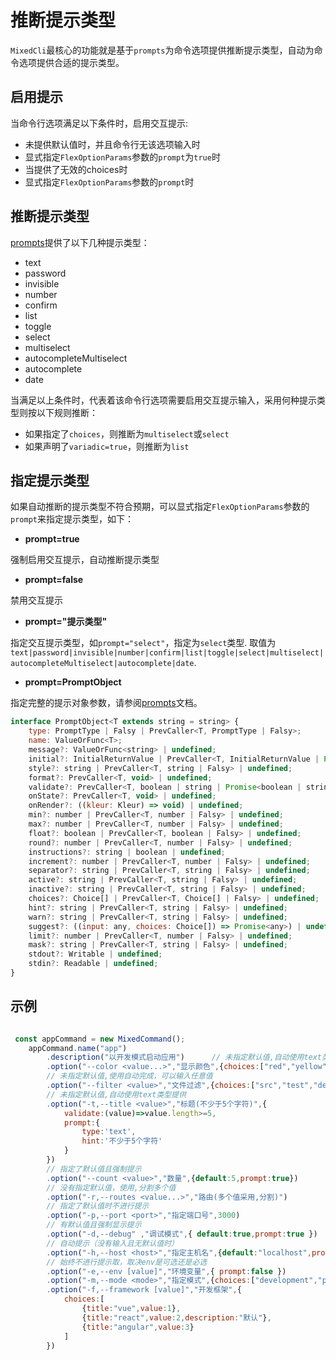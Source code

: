 # 推断提示类型

`MixedCli`最核心的功能就是基于`prompts`为命令选项提供推断提示类型，自动为命令选项提供合适的提示类型。

## 启用提示

当命令行选项满足以下条件时，启用交互提示:

- 未提供默认值时，并且命令行无该选项输入时
- 显式指定`FlexOptionParams`参数的`prompt`为`true`时
- 当提供了无效的choices时
- 显式指定`FlexOptionParams`参数的`prompt`时

## 推断提示类型

[prompts](https://github.com/terkelg/prompts)提供了以下几种提示类型：

- text
- password
- invisible
- number
- confirm
- list
- toggle
- select
- multiselect
- autocompleteMultiselect
- autocomplete
- date

当满足以上条件时，代表着该命令行选项需要启用交互提示输入，采用何种提示类型则按以下规则推断：

- 如果指定了`choices`，则推断为`multiselect`或`select`
- 如果声明了`variadic=true`，则推断为`list`


## 指定提示类型

如果自动推断的提示类型不符合预期，可以显式指定`FlexOptionParams`参数的`prompt`来指定提示类型，如下：


- **prompt=true**

强制启用交互提示，自动推断提示类型

- **prompt=false**

禁用交互提示

- **prompt="提示类型"**

指定交互提示类型，如`prompt="select"`，指定为`select`类型.
取值为`text|password|invisible|number|confirm|list|toggle|select|multiselect|autocompleteMultiselect|autocomplete|date`.

- **prompt=PromptObject**

指定完整的提示对象参数，请参阅[prompts](https://github.com/terkelg/prompts)文档。

```js
interface PromptObject<T extends string = string> {
    type: PromptType | Falsy | PrevCaller<T, PromptType | Falsy>;
    name: ValueOrFunc<T>;
    message?: ValueOrFunc<string> | undefined;
    initial?: InitialReturnValue | PrevCaller<T, InitialReturnValue | Promise<InitialReturnValue>> | undefined;
    style?: string | PrevCaller<T, string | Falsy> | undefined;
    format?: PrevCaller<T, void> | undefined;
    validate?: PrevCaller<T, boolean | string | Promise<boolean | string>> | undefined;
    onState?: PrevCaller<T, void> | undefined;
    onRender?: ((kleur: Kleur) => void) | undefined;
    min?: number | PrevCaller<T, number | Falsy> | undefined;
    max?: number | PrevCaller<T, number | Falsy> | undefined;
    float?: boolean | PrevCaller<T, boolean | Falsy> | undefined;
    round?: number | PrevCaller<T, number | Falsy> | undefined;
    instructions?: string | boolean | undefined;
    increment?: number | PrevCaller<T, number | Falsy> | undefined;
    separator?: string | PrevCaller<T, string | Falsy> | undefined;
    active?: string | PrevCaller<T, string | Falsy> | undefined;
    inactive?: string | PrevCaller<T, string | Falsy> | undefined;
    choices?: Choice[] | PrevCaller<T, Choice[] | Falsy> | undefined;
    hint?: string | PrevCaller<T, string | Falsy> | undefined;
    warn?: string | PrevCaller<T, string | Falsy> | undefined;
    suggest?: ((input: any, choices: Choice[]) => Promise<any>) | undefined;
    limit?: number | PrevCaller<T, number | Falsy> | undefined;
    mask?: string | PrevCaller<T, string | Falsy> | undefined;
    stdout?: Writable | undefined;
    stdin?: Readable | undefined;
}

```

## 示例

```js

 const appCommand = new MixedCommand();
    appCommand.name("app")
        .description("以开发模式启动应用")      // 未指定默认值,自动使用text类型提供
        .option("--color <value...>","显示颜色",{choices:["red","yellow","blue"],prompt:"multiselect"})  
        // 未指定默认值,使用自动完成，可以输入任意值
        .option("--filter <value>","文件过滤",{choices:["src","test","debug"],prompt:"autocomplete"})    
        // 未指定默认值,自动使用text类型提供
        .option("-t,--title <value>","标题(不少于5个字符)",{
            validate:(value)=>value.length>=5,
            prompt:{
                type:'text',
                hint:'不少于5个字符'
            }
        })    
        // 指定了默认值且强制提示
        .option("--count <value>","数量",{default:5,prompt:true})
        // 没有指定默认值，使用,分割多个值
        .option("-r,--routes <value...>","路由(多个值采用,分割)")                           
        // 指定了默认值时不进行提示
        .option("-p,--port <port>","指定端口号",3000)                      
        // 有默认值且强制显示提示
        .option("-d,--debug" ,"调试模式",{ default:true,prompt:true })      
        // 自动提示（没有输入且无默认值时）
        .option("-h,--host <host>","指定主机名",{default:"localhost",prompt:true})                            
        // 始终不进行提示取，取决env是可选还是必选
        .option("-e,--env [value]","环境变量",{ prompt:false })                                   
        .option("-m,--mode <mode>","指定模式",{choices:["development","production","test","debug"]})
        .option("-f,--framework [value]","开发框架",{
            choices:[
                {title:"vue",value:1},
                {title:"react",value:2,description:"默认"},
                {title:"angular",value:3}
            ]
        })
```












